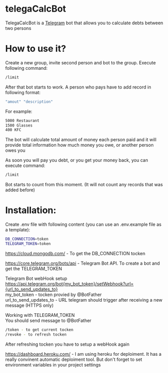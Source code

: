# telegaCalcBot

TelegaCalcBot is a [Telegram](https://telegram.org/) bot that allows you to calculate debts between two persons

# How to use it?
Create a new group, invite second person and bot to the group.
Execute following command:
```sh
/limit
```
After that bot starts to work.
A person who pays have to add record in following format: 
```sh
"amout" "description"
```
For example:
```sh
5000 Restaurant
1500 Glasses
400 KFC
```

The bot will calculate total amount of money each person paid and it will provide total information how much money you owe, or another person owes you

As soon you will pay you debt, or you get your money back, you can execute command:
```sh
/limit
```
Bot starts to count from this moment. (It will not count any records that was added before)

# Installation:
Create .env file with following content (you can use an .env.example file as a template):
```sh
DB_CONNECTION=token
TELEGRAM_TOKEN=token
```

https://cloud.mongodb.com/ - To get the DB_CONNECTION tocken

https://core.telegram.org/bots/api - Telegram Bot API. To create a bot and get the TELEGRAM_TOKEN  

Telegram Bot webHook setup \
https://api.telegram.org/bot{my_bot_token}/setWebhook?url={url_to_send_updates_to} \
my_bot_token - tocken provied by @BotFather \
url_to_send_updates_to - URL telegram should trigger after receiving a new message (HTTPS only)

Working with TELEGRAM_TOKEN \
You should send message to @BotFather
```sh
/token - to get current tocken
/revoke - to refresh tocken
```
After refreshing tocken you have to setup a webHook again

https://dashboard.heroku.com/ - I am using heroku for deploiment. It has a really convinent automatic deploiment tool. But don't forget to set environment variables in your project settings
